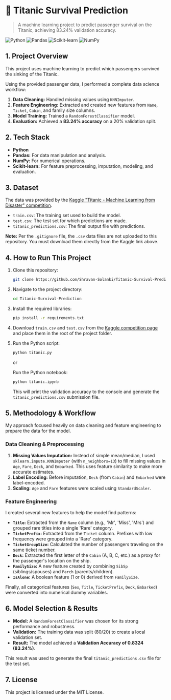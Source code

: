 # 🚢 Titanic Survival Prediction
> A machine learning project to predict passenger survival on the Titanic, achieving 83.24% validation accuracy.

![Python](https://img.shields.io/badge/Python-3.x-blue)
![Pandas](https://img.shields.io/badge/Pandas-blue)
![Scikit-learn](https://img.shields.io/badge/Scikit--learn-orange)
![NumPy](https://img.shields.io/badge/NumPy-blueviolet)

## 1. Project Overview

This project uses machine learning to predict which passengers survived the sinking of the Titanic.

Using the provided passenger data, I performed a complete data science workflow:
1.  **Data Cleaning:** Handled missing values using `KNNImputer`.
2.  **Feature Engineering:** Extracted and created new features from `Name`, `Ticket`, `Cabin`, and family size columns.
3.  **Model Training:** Trained a `RandomForestClassifier` model.
4.  **Evaluation:** Achieved a **83.24% accuracy** on a 20% validation split.

## 2. Tech Stack

* **Python**
* **Pandas:** For data manipulation and analysis.
* **NumPy:** For numerical operations.
* **Scikit-learn:** For feature preprocessing, imputation, modeling, and evaluation.

## 3. Dataset

The data was provided by the [Kaggle "Titanic - Machine Learning from Disaster" competition](https://www.kaggle.com/c/titanic).

* `train.csv`: The training set used to build the model.
* `test.csv`: The test set for which predictions are made.
* `titanic_predictions.csv`: The final output file with predictions.

**Note:** Per the `.gitignore` file, the `.csv` data files are not uploaded to this repository. You must download them directly from the Kaggle link above.

## 4. How to Run This Project

1.  Clone this repository:
    ```bash
    git clone https://github.com/Shravan-Solanki/Titanic-Survival-Prediction.git
    ```
2.  Navigate to the project directory:
    ```bash
    cd Titanic-Survival-Prediction
    ```
3.  Install the required libraries:
    ```bash
    pip install -r requirements.txt
    ```
4.  Download `train.csv` and `test.csv` from the [Kaggle competition page](https://www.kaggle.com/c/titanic/data) and place them in the root of the project folder.

5.  Run the Python script:
    ```bash
    python titanic.py
    ```
    or

    Run the Python notebook:
    ```bash
    python titanic.ipynb
    ```
    This will print the validation accuracy to the console and generate the `titanic_predictions.csv` submission file.

## 5. Methodology & Workflow

My approach focused heavily on data cleaning and feature engineering to prepare the data for the model.

### Data Cleaning & Preprocessing

1.  **Missing Values Imputation:** Instead of simple mean/median, I used `sklearn.impute.KNNImputer` (with `n_neighbors=13`) to fill missing values in `Age`, `Fare`, `Deck`, and `Embarked`. This uses feature similarity to make more accurate estimates.
2.  **Label Encoding:** Before imputation, `Deck` (from `Cabin`) and `Embarked` were label-encoded.
3.  **Scaling:** `Age` and `Fare` features were scaled using `StandardScaler`.

### Feature Engineering

I created several new features to help the model find patterns:

* **`Title`:** Extracted from the `Name` column (e.g., 'Mr', 'Miss', 'Mrs') and grouped rare titles into a single 'Rare' category.
* **`TicketPrefix`:** Extracted from the `Ticket` column. Prefixes with low frequency were grouped into a 'Rare' category.
* **`TicketGroupSize`:** Calculated the number of passengers traveling on the same ticket number.
* **`Deck`:** Extracted the first letter of the `Cabin` (A, B, C, etc.) as a proxy for the passenger's location on the ship.
* **`FamilySize`:** A new feature created by combining `SibSp` (siblings/spouses) and `Parch` (parents/children).
* **`IsAlone`:** A boolean feature (1 or 0) derived from `FamilySize`.

Finally, all categorical features (`Sex`, `Title`, `TicketPrefix`, `Deck`, `Embarked`) were converted into numerical dummy variables.

## 6. Model Selection & Results

* **Model:** A `RandomForestClassifier` was chosen for its strong performance and robustness.
* **Validation:** The training data was split (80/20) to create a local validation set.
* **Result:** The model achieved a **Validation Accuracy of 0.8324 (83.24%)**.

This result was used to generate the final `titanic_predictions.csv` file for the test set.

## 7. License
This project is licensed under the MIT License.